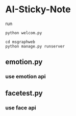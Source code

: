 # AI-Sticky-Note

run
```
python welcom.py
```


```
cd msgraphweb
python manage.py runserver
```


## emotion.py
### use emotion api


## facetest.py
### use face api
